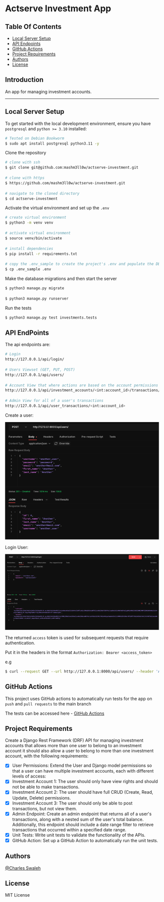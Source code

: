 # Actserve Investment App


## Table Of Contents
  - [Local Server Setup](#local-server-setup)
  - [API Endpoints](#api-endpoints)
  - [GitHub Actions](#github-actions)
  - [Project Requirements](#project-requirements)
  - [Authors](#authors)
  - [License](#license)

## Introduction

An app for managing investment accounts.

---

## Local Server Setup

To get started with the local development environment, ensure you have `postgresql` and `python >= 3.10` installed:
```bash
# Tested on Debian Bookworm
$ sudo apt install postgresql python3.11 -y
```

Clone the repository
```bash
# clone with ssh
$ git clone git@github.com:mashm3ll0w/actserve-investment.git

# clone with https
$ https://github.com/mashm3ll0w/actserve-investment.git

# navigate to the cloned directory
$ cd actserve-investment
```

Activate the virtual environment and set up the `.env`

```bash
# create virtual environment
$ python3 -m venv venv

# activate virtual environment
$ source venv/bin/activate

# install dependencies
$ pip install -r requirements.txt

# copy the .env_sample to create the project's .env and populate the DB variables
$ cp .env_sample .env
```

Make the database migrations and then start the server

```bash
$ python3 manage.py migrate

$ python3 manage.py runserver
```

Run the tests
```bash
$ python3 manage.py test investments.tests
```

## API EndPoints

The api endpoints are:

```bash
# Login 
http://127.0.0.1/api/login/

# Users Viewset (GET, PUT, POST)
http://127.0.0.1/api/users/

# Account View that where actions are based on the account permissions
http://127.0.0.1/api/investment_accounts/<int:account_id>/transactions/

# Admin View for all of a user's transactions
http://127.0.0.1/api/user_transactions/<int:account_id>
```

Create a user:

<img src="./image_files/create_user.png">

Login User:

<img src="./image_files/login_user.png">

The returned `access` token is used for subsequent requests that require authentication.

Put it in the headers in the format `Authorization: Bearer <access_token>`

e.g 
```bash
$ curl --request GET --url http://127.0.0.1:8000/api/users/ --header 'Authorization: Bearer <access_token>'
```

## GitHub Actions
This project uses GitHub actions to automatically run tests for the app on `push` and `pull requests` to the main branch

The tests can be accessed here - [GitHub Actions](https://github.com/mashm3ll0w/actserve-investment/actions)


## Project Requirements
Create a Django Rest Framework (DRF) API for managing investment accounts that allows more than one user to belong to an investment account it should also allow a user to belong to more than one investment account, with the following requirements:
- [x] User Permissions: Extend the User and Django model permissions so that a user can have multiple investment accounts, each with different levels of access:
- [x] Investment Account 1: The user should only have view rights and should not be able to make transactions.
- [x] Investment Account 2: The user should have full CRUD (Create, Read, Update, Delete) permissions.
- [x] Investment Account 3: The user should only be able to post transactions, but not view them.
- [x] Admin Endpoint: Create an admin endpoint that returns all of a user's transactions, along with a nested sum of the user's total balance. Additionally, this endpoint should include a date range filter to retrieve transactions that occurred within a specified date range.
- [x] Unit Tests: Write unit tests to validate the functionality of the APIs.
- [x] GitHub Action: Set up a GitHub Action to automatically run the unit tests.

## Authors

[@Charles Swaleh](https://github.com/mashm3ll0w)

## License

MIT License